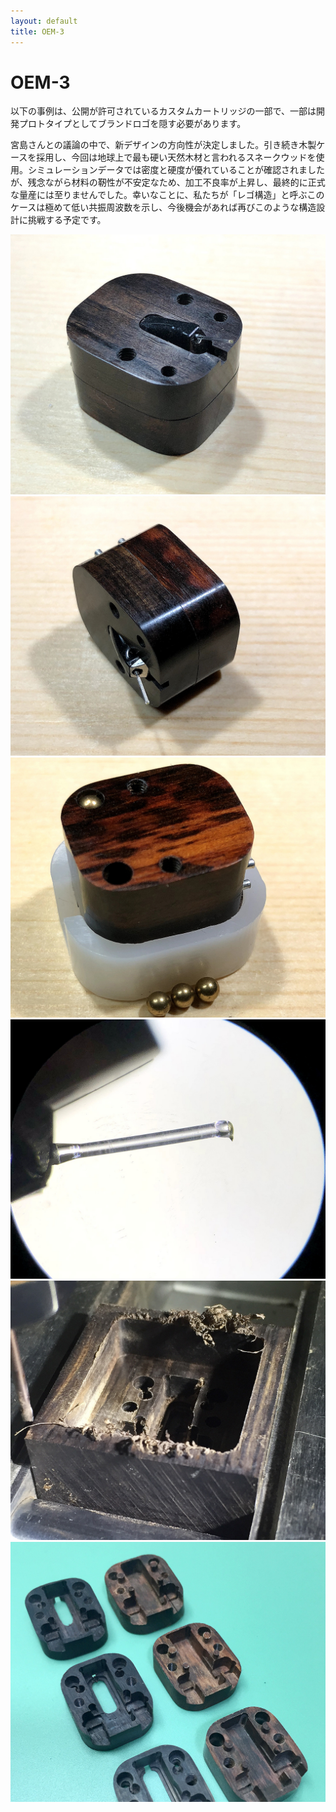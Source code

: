 ```yaml
---
layout: default
title: OEM-3
---
```



# OEM-3

以下の事例は、公開が許可されているカスタムカートリッジの一部で、一部は開発プロトタイプとしてブランドロゴを隠す必要があります。

宮島さんとの議論の中で、新デザインの方向性が決定しました。引き続き木製ケースを採用し、今回は地球上で最も硬い天然木材と言われるスネークウッドを使用。シミュレーションデータでは密度と硬度が優れていることが確認されましたが、残念ながら材料の靭性が不安定なため、加工不良率が上昇し、最終的に正式な量産には至りませんでした。幸いなことに、私たちが「レゴ構造」と呼ぶこのケースは極めて低い共振周波数を示し、今後機会があれば再びこのような構造設計に挑戦する予定です。

![1](/assets/Services/OEM-3/1.jpg)
![2](/assets/Services/OEM-3/2.jpg)
![3](/assets/Services/OEM-3/3.jpg)
![4](/assets/Services/OEM-3/4.jpg)
![5](/assets/Services/OEM-3/5.jpg)
![6](/assets/Services/OEM-3/6.jpg)